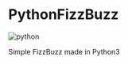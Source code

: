 # PythonFizzBuzz

![python](https://forthebadge.com/images/badges/made-with-python.svg)

Simple FizzBuzz made in Python3

